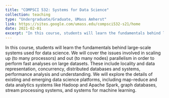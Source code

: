 ```yaml
---
title: "COMPSCI 532: Systems for Data Science"
collection: teaching
type: "Undergraduate/Graduate, UMass Amherst"
link: https://sites.google.com/umass.edu/compsci532-s21/home
date: 2021-02-01
excerpt: "In this course, students will learn the fundamentals behind large-scale systems used for data science."
---
```


In this course, students will learn the fundamentals behind large-scale systems used for data science. We will cover the issues involved in scaling up (to many processors) and out (to many nodes) parallelism in order to perform fast analyses on large datasets. These include locality and data representation, concurrency, distributed databases and systems, performance analysis and understanding. We will explore the details of existing and emerging data science platforms, including map-reduce and data analytics systems like Hadoop and Apache Spark, graph databases, stream processing systems, and systems for machine learning.


